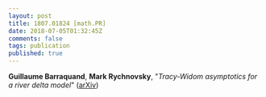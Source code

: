 ```yaml
---
layout: post
title: 1807.01824 [math.PR]
date: 2018-07-05T01:32:45Z
comments: false
tags: publication
published: true
---
```


<b>Guillaume Barraquand</b>, <b>Mark Rychnovsky</b>, "<i>Tracy-Widom asymptotics for a river delta model</i>" ([arXiv](http://arxiv.org/abs/1807.01824v1))
